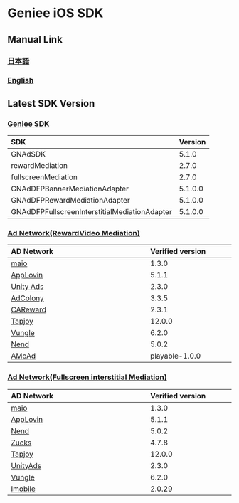 # Geniee iOS SDK

## Manual Link

### [日本語](SDK-Manual-ja.md)

### [English](SDK-Manual-en.md)


## Latest SDK Version
### [Geniee SDK](https://github.com/geniee-ssp/Geniee-iOS-SDK/wiki/Install-iOS-SDK)

|SDK| Version |
|:--|:--|
|GNAdSDK| 5.1.0 |
|rewardMediation|2.7.0|
|fullscreenMediation|2.7.0|
|GNAdDFPBannerMediationAdapter|5.1.0.0|
|GNAdDFPRewardMediationAdapter|5.1.0.0|
|GNAdDFPFullscreenInterstitialMediationAdapter|5.1.0.0|

### [Ad Network(RewardVideo Mediation)](https://github.com/geniee-ssp/Geniee-iOS-SDK/wiki/RewardVideo-For-iOS)

| AD Network　　　　　　　　　　　　　 | Verified version　　　　|
|:-----------|:------------|
| [maio](https://github.com/geniee-ssp/Geniee-iOS-SDK/wiki/RewardVideo-Ad-Integration-ADNW-Maio-For-iOS) | 1.3.0 |
| [AppLovin](https://github.com/geniee-ssp/Geniee-iOS-SDK/wiki/RewardVideo-Ad-Integration-ADNW-Applovin-For-iOS) | 5.1.1 | 
| [Unity Ads](https://github.com/geniee-ssp/Geniee-iOS-SDK/wiki/RewardVideo-Ad-Integration-ADNW-UnityAds-For-iOS) | 2.3.0 | 
| [AdColony](https://github.com/geniee-ssp/Geniee-iOS-SDK/wiki/RewardVideo-Ad-Integration-ADNW-AdColony-For-iOS) | 3.3.5 | 
| [CAReward](https://github.com/geniee-ssp/Geniee-iOS-SDK/wiki/RewardVideo-Ad-Integration-ADNW-CAReward-For-iOS) | 2.3.1 | 
| [Tapjoy](https://github.com/geniee-ssp/Geniee-iOS-SDK/wiki/RewardVideo-Ad-Integration-ADNW-Tapjoy-For-iOS) | 12.0.0 | 
| [Vungle](https://github.com/geniee-ssp/Geniee-iOS-SDK/wiki/RewardVideo-Ad-Integration-ADNW-Vungle-For-iOS) | 6.2.0 | 
| [Nend](https://github.com/geniee-ssp/Geniee-iOS-SDK/wiki/RewardVideo-Ad-Integration-ADNW-Nend-For-iOS) | 5.0.2 | 
| [AMoAd](https://github.com/geniee-ssp/Geniee-iOS-SDK/wiki/RewardVideo-Ad-Integration-ADNW-Amoad-For-iOS) | playable-1.0.0 | 


### [Ad Network(Fullscreen interstitial Mediation)](https://github.com/geniee-ssp/Geniee-iOS-SDK/wiki/FullscreenInterstitial-For-iOS)

| AD Network　　　　　　　　　　　　　 | Verified version　　　　|
|:-----------|:------------|
| [maio](https://github.com/geniee-ssp/Geniee-iOS-SDK/wiki/FullscreenInterstitial-Ad-Integration-ADNW-Maio-For-iOS) | 1.3.0 |
| [AppLovin](https://github.com/geniee-ssp/Geniee-iOS-SDK/wiki/FullscreenInterstitial-Ad-Integration-ADNW-Applovin-For-iOS) | 5.1.1 | 
| [Nend](https://github.com/geniee-ssp/Geniee-iOS-SDK/wiki/FullscreenInterstitial-Ad-Integration-ADNW-Nend-For-iOS) | 5.0.2 | 
| [Zucks](https://github.com/geniee-ssp/Geniee-iOS-SDK/wiki/FullscreenInterstitial-Ad-Integration-ADNW-Zucks-For-iOS) | 4.7.8 | 
| [Tapjoy](https://github.com/geniee-ssp/Geniee-iOS-SDK/wiki/FullscreenInterstitial-Ad-Integration-ADNW-Tapjoy-For-iOS) | 12.0.0 |
| [UnityAds](https://github.com/geniee-ssp/Geniee-iOS-SDK/wiki/FullscreenInterstitial-Ad-Integration-ADNW-UnityAds-For-iOS) | 2.3.0 |
| [Vungle](https://github.com/geniee-ssp/Geniee-iOS-SDK/wiki/FullscreenInterstitial-Ad-Integration-ADNW-Vungle-For-iOS) | 6.2.0 |
| [Imobile](https://github.com/geniee-ssp/Geniee-iOS-SDK/wiki/FullscreenInterstitial-Ad-Integration-ADNW-Imobile-For-iOS) | 2.0.29 |
